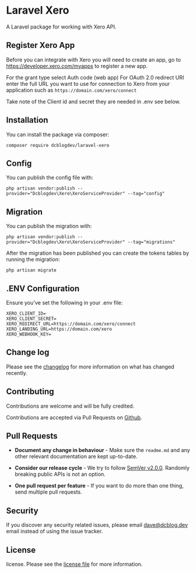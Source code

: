
# Laravel Xero

A Laravel package for working with Xero API.

## Register Xero App

Before you can integrate with Xero you will need to create an app, go to https://developer.xero.com/myapps to register a new app.

For the grant type select Auth code (web app)
For OAuth 2.0 redirect URI enter the full URL you want to use for connection to Xero from your application such as `https://domain.com/xero/connect` 

Take note of the Client id and secret they are needed in .env see below.

## Installation

You can install the package via composer:

```
composer require dcblogdev/laravel-xero
```

## Config

You can publish the config file with:

```
php artisan vendor:publish --provider="Dcblogdev\Xero\XeroServiceProvider" --tag="config"
```

## Migration
You can publish the migration with:

```
php artisan vendor:publish --provider="Dcblogdev\Xero\XeroServiceProvider" --tag="migrations"
```

After the migration has been published you can create the tokens tables by running the migration:

```
php artisan migrate
```

## .ENV Configuration
Ensure you've set the following in your .env file:

```
XERO_CLIENT_ID=
XERO_CLIENT_SECRET=
XERO_REDIRECT_URL=https://domain.com/xero/connect
XERO_LANDING_URL=https://domain.com/xero
XERO_WEBHOOK_KEY=
```

## Change log

Please see the [changelog][3] for more information on what has changed recently.

## Contributing

Contributions are welcome and will be fully credited.

Contributions are accepted via Pull Requests on [Github][4].

## Pull Requests

- **Document any change in behaviour** - Make sure the `readme.md` and any other relevant documentation are kept up-to-date.

- **Consider our release cycle** - We try to follow [SemVer v2.0.0][5]. Randomly breaking public APIs is not an option.

- **One pull request per feature** - If you want to do more than one thing, send multiple pull requests.

## Security

If you discover any security related issues, please email dave@dcblog.dev email instead of using the issue tracker.

## License

license. Please see the [license file][6] for more information.

[3]:    changelog.md
[4]:    https://github.com/dcblogdev/laravel-xero
[5]:    http://semver.org/
[6]:    license.md